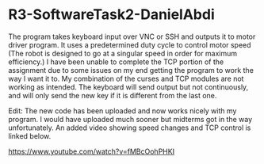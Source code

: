 # R3-SoftwareTask2-DanielAbdi

The program takes keyboard input over VNC or SSH and outputs it to motor driver program. It uses a predetermined duty cycle to control motor speed (The robot is designed to go at a singular speed in order for maximum efficiency.)
I have been unable to complete the TCP portion of the assignment due to some issues on my end getting the program to work the way I want it to. My combination of the curses and TCP modules are not working as intended. The keyboard will send output but not continuously, and will only send the new key if it is different from the last one.

Edit: The new code has been uploaded and now works nicely with my program. I would have uploaded much sooner but midterms got in the way unfortunately. An added video showing speed changes and TCP control is linked below.

https://www.youtube.com/watch?v=fMBcOohPHKI

